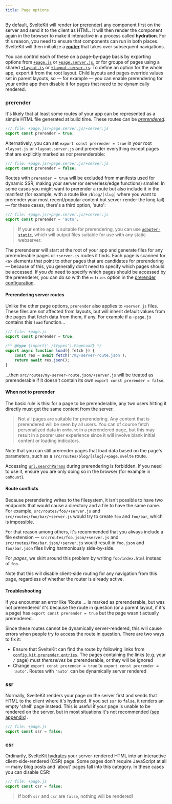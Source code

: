 ```yaml
---
title: Page options
---
```


By default, SvelteKit will render (or [prerender](/docs/appendix#prerendering)) any component first on the server and send it to the client as HTML. It will then render the component again in the browser to make it interactive in a process called **hydration**. For this reason, you need to ensure that components can run in both places. SvelteKit will then initialize a [**router**](/docs/routing) that takes over subsequent navigations.

You can control each of these on a page-by-page basis by exporting options from [`+page.js`](/docs/routing#page-page-js) or [`+page.server.js`](/docs/routing#page-page-server-js), or for groups of pages using a shared [`+layout.js`](/docs/routing#layout-layout-js) or [`+layout.server.js`](/docs/routing#layout-layout-server-js). To define an option for the whole app, export it from the root layout. Child layouts and pages override values set in parent layouts, so — for example — you can enable prerendering for your entire app then disable it for pages that need to be dynamically rendered.

### prerender

It's likely that at least some routes of your app can be represented as a simple HTML file generated at build time. These routes can be [_prerendered_](/docs/appendix#prerendering).

```js
/// file: +page.js/+page.server.js/+server.js
export const prerender = true;
```

Alternatively, you can set `export const prerender = true` in your root `+layout.js` or `+layout.server.js` and prerender everything except pages that are explicitly marked as _not_ prerenderable:

```js
/// file: +page.js/+page.server.js/+server.js
export const prerender = false;
```

Routes with `prerender = true` will be excluded from manifests used for dynamic SSR, making your server (or serverless/edge functions) smaller. In some cases you might want to prerender a route but also include it in the manifest (for example, with a route like `/blog/[slug]` where you want to prerender your most recent/popular content but server-render the long tail) — for these cases, there's a third option, 'auto':

```js
/// file: +page.js/+page.server.js/+server.js
export const prerender = 'auto';
```

> If your entire app is suitable for prerendering, you can use [`adapter-static`](https://github.com/sveltejs/kit/tree/master/packages/adapter-static), which will output files suitable for use with any static webserver.

The prerenderer will start at the root of your app and generate files for any prerenderable pages or `+server.js` routes it finds. Each page is scanned for `<a>` elements that point to other pages that are candidates for prerendering — because of this, you generally don't need to specify which pages should be accessed. If you _do_ need to specify which pages should be accessed by the prerenderer, you can do so with the `entries` option in the [prerender configuration](/docs/configuration#prerender).

#### Prerendering server routes

Unlike the other page options, `prerender` also applies to `+server.js` files. These files are _not_ affected from layouts, but will inherit default values from the pages that fetch data from them, if any. For example if a `+page.js` contains this `load` function...

```js
/// file: +page.js
export const prerender = true;

/** @type {import('./$types').PageLoad} */
export async function load({ fetch }) {
	const res = await fetch('/my-server-route.json');
	return await res.json();
}
```

...then `src/routes/my-server-route.json/+server.js` will be treated as prerenderable if it doesn't contain its own `export const prerender = false`.

#### When not to prerender

The basic rule is this: for a page to be prerenderable, any two users hitting it directly must get the same content from the server.

> Not all pages are suitable for prerendering. Any content that is prerendered will be seen by all users. You can of course fetch personalized data in `onMount` in a prerendered page, but this may result in a poorer user experience since it will involve blank initial content or loading indicators.

Note that you can still prerender pages that load data based on the page's parameters, such as a `src/routes/blog/[slug]/+page.svelte` route.

Accessing [`url.searchParams`](/docs/load#input-properties-url) during prerendering is forbidden. If you need to use it, ensure you are only doing so in the browser (for example in `onMount`).

#### Route conflicts

Because prerendering writes to the filesystem, it isn't possible to have two endpoints that would cause a directory and a file to have the same name. For example, `src/routes/foo/+server.js` and `src/routes/foo/bar/+server.js` would try to create `foo` and `foo/bar`, which is impossible.

For that reason among others, it's recommended that you always include a file extension — `src/routes/foo.json/+server.js` and `src/routes/foo/bar.json/+server.js` would result in `foo.json` and `foo/bar.json` files living harmoniously side-by-side.

For _pages_, we skirt around this problem by writing `foo/index.html` instead of `foo`.

Note that this will disable client-side routing for any navigation from this page, regardless of whether the router is already active.

#### Troubleshooting

If you encounter an error like 'Route ... is marked as prerenderable, but was not prerendered' it's because the route in question (or a parent layout, if it's a page) has `export const prerender = true` but the page wasn't actually prerendered.

Since these routes cannot be dynamically server-rendered, this will cause errors when people try to access the route in question. There are two ways to fix it:

* Ensure that SvelteKit can find the route by following links from [`config.kit.prerender.entries`](/docs/configuration#prerender). The pages containing the links (e.g. your `/` page) must _themselves_ be prerenderable, or they will be ignored
* Change `export const prerender = true` to `export const prerender = 'auto'`. Routes with `'auto'` can be dynamically server rendered

### ssr

Normally, SvelteKit renders your page on the server first and sends that HTML to the client where it's hydrated. If you set `ssr` to `false`, it renders an empty 'shell' page instead. This is useful if your page is unable to be rendered on the server, but in most situations it's not recommended ([see appendix](/docs/appendix#ssr)).

```js
/// file: +page.js
export const ssr = false;
```

### csr

Ordinarily, SvelteKit [hydrates](/docs/appendix#hydration) your server-rendered HTML into an interactive client-side-rendered (CSR) page. Some pages don't require JavaScript at all — many blog posts and 'about' pages fall into this category. In these cases you can disable CSR:

```js
/// file: +page.js
export const csr = false;
```

> If both `ssr` and `csr` are `false`, nothing will be rendered!
